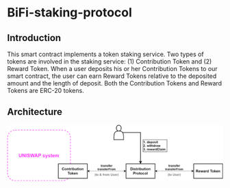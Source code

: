# BiFi-staking-protocol
## Introduction
This smart contract implements a token staking service. Two types of tokens are involved in the staking service: (1) Contribution Token and (2) Reward Token. When a user deposits his or her Contribution Tokens to our smart contract, the user can earn Reward Tokens relative to the deposited amount and the length of deposit. Both the Contribution Tokens and Reward Tokens are ERC-20 tokens.
## Architecture
![architecture](./assets/staking-protocol-architecture-for-github.png)
